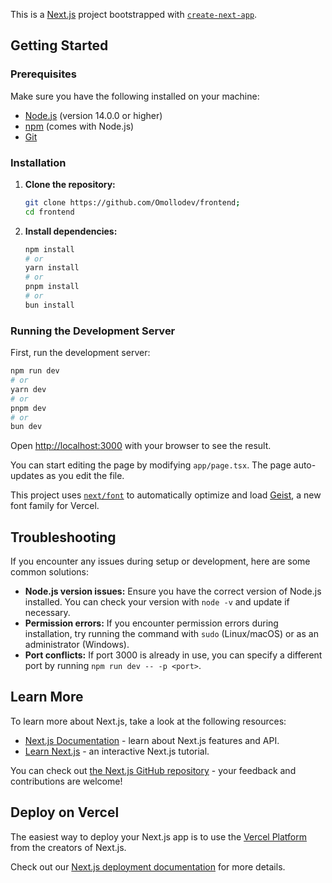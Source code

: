 This is a [Next.js](https://nextjs.org) project bootstrapped with [`create-next-app`](https://nextjs.org/docs/app/api-reference/cli/create-next-app).

## Getting Started

### Prerequisites

Make sure you have the following installed on your machine:

- [Node.js](https://nodejs.org/) (version 14.0.0 or higher)
- [npm](https://www.npmjs.com/) (comes with Node.js)
- [Git](https://git-scm.com/)

### Installation

1. **Clone the repository:**

   ```bash
   git clone https://github.com/Omollodev/frontend;
   cd frontend
   ```

2. **Install dependencies:**

   ```bash
   npm install
   # or
   yarn install
   # or
   pnpm install
   # or
   bun install
   ```

### Running the Development Server

First, run the development server:

```bash
npm run dev
# or
yarn dev
# or
pnpm dev
# or
bun dev
```

Open [http://localhost:3000](http://localhost:3000) with your browser to see the result.

You can start editing the page by modifying `app/page.tsx`. The page auto-updates as you edit the file.

This project uses [`next/font`](https://nextjs.org/docs/app/building-your-application/optimizing/fonts) to automatically optimize and load [Geist](https://vercel.com/font), a new font family for Vercel.

## Troubleshooting

If you encounter any issues during setup or development, here are some common solutions:

- **Node.js version issues:** Ensure you have the correct version of Node.js installed. You can check your version with `node -v` and update if necessary.
- **Permission errors:** If you encounter permission errors during installation, try running the command with `sudo` (Linux/macOS) or as an administrator (Windows).
- **Port conflicts:** If port 3000 is already in use, you can specify a different port by running `npm run dev -- -p <port>`.

## Learn More

To learn more about Next.js, take a look at the following resources:

- [Next.js Documentation](https://nextjs.org/docs) - learn about Next.js features and API.
- [Learn Next.js](https://nextjs.org/learn) - an interactive Next.js tutorial.

You can check out [the Next.js GitHub repository](https://github.com/vercel/next.js) - your feedback and contributions are welcome!

## Deploy on Vercel

The easiest way to deploy your Next.js app is to use the [Vercel Platform](https://vercel.com/new?utm_medium=default-template&filter=next.js&utm_source=create-next-app&utm_campaign=create-next-app-readme) from the creators of Next.js.

Check out our [Next.js deployment documentation](https://nextjs.org/docs/app/building-your-application/deploying) for more details.
